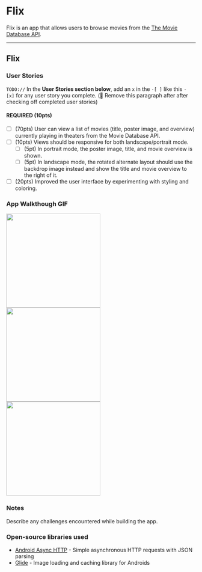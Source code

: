 # Flix
Flix is an app that allows users to browse movies from the [The Movie Database API](http://docs.themoviedb.apiary.io/#).

---

## Flix

### User Stories
`TODO://` In the **User Stories section below**, add an `x` in the `-[ ]` like this `- [x]` for any user story you complete. (🚫 Remove this paragraph after after checking off completed user stories)

#### REQUIRED (10pts)
- [ ] (70pts) User can view a list of movies (title, poster image, and overview) currently playing in theaters from the Movie Database API.
- [ ] (10pts) Views should be responsive for both landscape/portrait mode.
   - [ ] (5pt) In portrait mode, the poster image, title, and movie overview is shown.
   - [ ] (5pt) In landscape mode, the rotated alternate layout should use the backdrop image instead and show the title and movie overview to the right of it.
- [ ] (20pts) Improved the user interface by experimenting with styling and coloring.

### App Walkthough GIF

<img src="https://imgur.com/czEQOHO" width=250><br>
<img src="https://i.imgur.com/exlFRhp.gif" width=250><br>
<img src="https://i.imgur.com/GyFBias.gif" width=250><br>

### Notes
Describe any challenges encountered while building the app.

### Open-source libraries used

- [Android Async HTTP](https://github.com/codepath/CPAsyncHttpClient) - Simple asynchronous HTTP requests with JSON parsing
- [Glide](https://github.com/bumptech/glide) - Image loading and caching library for Androids
